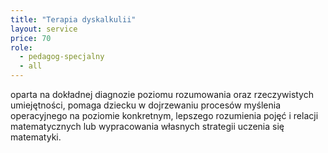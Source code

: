 ```yaml
---
title: "Terapia dyskalkulii"
layout: service
price: 70
role:
  - pedagog-specjalny
  - all
---
```


oparta na dokładnej diagnozie poziomu rozumowania oraz rzeczywistych umiejętności, pomaga dziecku w dojrzewaniu procesów myślenia operacyjnego na poziomie konkretnym, lepszego rozumienia pojęć i relacji matematycznych lub wypracowania własnych strategii uczenia się matematyki.
